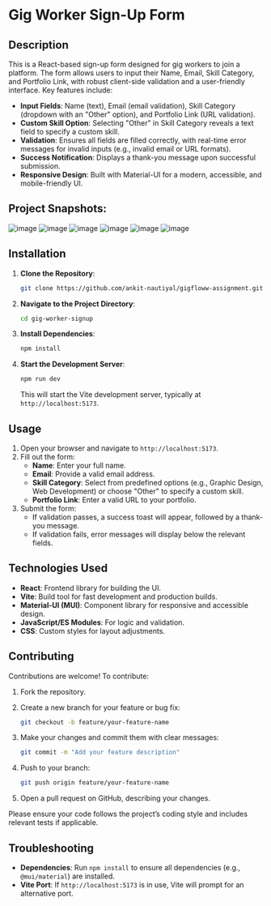 
# Gig Worker Sign-Up Form

## Description

This is a React-based sign-up form designed for gig workers to join a platform. The form allows users to input their Name, Email, Skill Category, and Portfolio Link, with robust client-side validation and a user-friendly interface. Key features include:

- **Input Fields**: Name (text), Email (email validation), Skill Category (dropdown with an "Other" option), and Portfolio Link (URL validation).
- **Custom Skill Option**: Selecting "Other" in Skill Category reveals a text field to specify a custom skill.
- **Validation**: Ensures all fields are filled correctly, with real-time error messages for invalid inputs (e.g., invalid email or URL formats).
- **Success Notification**: Displays a thank-you message upon successful submission.
- **Responsive Design**: Built with Material-UI for a modern, accessible, and mobile-friendly UI.

## Project Snapshots:

![image](https://github.com/user-attachments/assets/9464c5d6-c17d-49d3-bf7a-43ed380bc235)
![image](https://github.com/user-attachments/assets/bf22ea32-c9bc-4728-9a00-d724e7c536af)
![image](https://github.com/user-attachments/assets/6f745869-af37-4c7c-9c23-4b7849561626)
![image](https://github.com/user-attachments/assets/c4cd5637-c8ae-4ffe-8a88-1b94dbe0a9dd)
![image](https://github.com/user-attachments/assets/a586f532-3a40-4ca3-9652-0d82ea87f9d9)
![image](https://github.com/user-attachments/assets/9f7fa13f-c87a-4e4f-afd9-67b022e79bfc)



## Installation

1. **Clone the Repository**:

   ```bash
   git clone https://github.com/ankit-nautiyal/gigfloww-assignment.git
   ```

2. **Navigate to the Project Directory**:

   ```bash
   cd gig-worker-signup
   ```

3. **Install Dependencies**:

   ```bash
   npm install
   ```

4. **Start the Development Server**:

   ```bash
   npm run dev
   ```

   This will start the Vite development server, typically at `http://localhost:5173`.

## Usage

1. Open your browser and navigate to `http://localhost:5173`.
2. Fill out the form:
   - **Name**: Enter your full name.
   - **Email**: Provide a valid email address.
   - **Skill Category**: Select from predefined options (e.g., Graphic Design, Web Development) or choose "Other" to specify a custom skill.
   - **Portfolio Link**: Enter a valid URL to your portfolio.
3. Submit the form:
   - If validation passes, a success toast will appear, followed by a thank-you message.
   - If validation fails, error messages will display below the relevant fields.

## Technologies Used

- **React**: Frontend library for building the UI.
- **Vite**: Build tool for fast development and production builds.
- **Material-UI (MUI)**: Component library for responsive and accessible design.
- **JavaScript/ES Modules**: For logic and validation.
- **CSS**: Custom styles for layout adjustments.

## Contributing

Contributions are welcome! To contribute:

1. Fork the repository.

2. Create a new branch for your feature or bug fix:

   ```bash
   git checkout -b feature/your-feature-name
   ```

3. Make your changes and commit them with clear messages:

   ```bash
   git commit -m "Add your feature description"
   ```

4. Push to your branch:

   ```bash
   git push origin feature/your-feature-name
   ```

5. Open a pull request on GitHub, describing your changes.

Please ensure your code follows the project’s coding style and includes relevant tests if applicable.

## Troubleshooting

- **Dependencies**: Run `npm install` to ensure all dependencies (e.g., `@mui/material`) are installed.
- **Vite Port**: If `http://localhost:5173` is in use, Vite will prompt for an alternative port.


